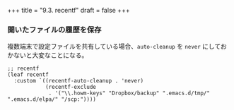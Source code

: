 +++
title = "9.3. recentf"
draft = false
+++
### 開いたファイルの履歴を保存

複数端末で設定ファイルを共有している場合、`auto-cleanup` を `never` にしておかないと大変なことになる。

```elisp
;; recentf
(leaf recentf
  :custom `((recentf-auto-cleanup . 'never)
			(recentf-exclude
			 . '("\\.howm-keys" "Dropbox/backup" ".emacs.d/tmp/" ".emacs.d/elpa/" "/scp:"))))
```
